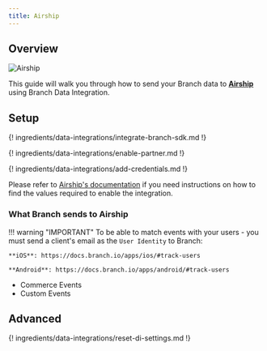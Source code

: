 ```yaml
---
title: Airship
---
```

## Overview

![Airship](https://cdn.branch.io/branch-assets/ad-partner-manager//urban_airship-1568181974178.png)

This guide will walk you through how to send your Branch data to **[Airship](https://www.urbanairship.com/)** using Branch Data Integration.



## Setup

{! ingredients/data-integrations/integrate-branch-sdk.md !}

{! ingredients/data-integrations/enable-partner.md !}

{! ingredients/data-integrations/add-credentials.md !}

Please refer to [Airship's documentation](https://docs.airship.com/) if you need instructions on how to find the values required to enable the integration.

### What Branch sends to Airship

!!! warning "IMPORTANT"
	To be able to match events with your users - you must send a client's email as the `User Identity` to Branch:

	**iOS**: https://docs.branch.io/apps/ios/#track-users

	**Android**: https://docs.branch.io/apps/android/#track-users

* Commerce Events
* Custom Events

## Advanced

{! ingredients/data-integrations/reset-di-settings.md !}
